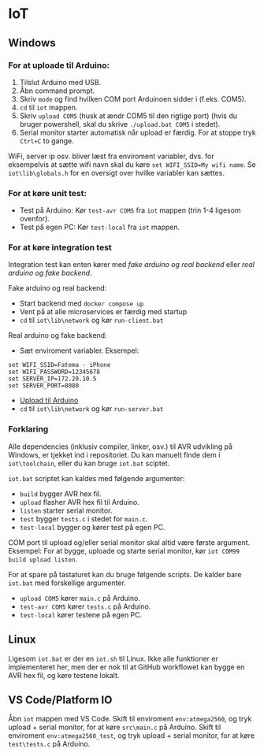 # IoT

## Windows

### For at uploade til Arduino:
1. Tilslut Arduino med USB.
2. Åbn command prompt.
3. Skriv `mode` og find hvilken COM port Arduinoen sidder i (f.eks. COM5).
4. `cd` til `iot` mappen.
5. Skriv `upload COM5` (husk at ændr COM5 til den rigtige port) (hvis du bruger powershell, skal du skrive `./upload.bat COM5` i stedet).
6. Serial monitor starter automatisk når upload er færdig. For at stoppe tryk `Ctrl+C` to gange.

WiFi, server ip osv. bliver læst fra enviroment variabler, dvs. for eksempelvis at sætte wifi navn skal du køre `set WIFI_SSID=My wifi name`.
Se `iot\lib\globals.h` for en oversigt over hvilke variabler kan sættes. 

### For at køre unit test:
- Test på Arduino: Kør `test-avr COM5` fra `iot` mappen (trin 1-4 ligesom ovenfor).
- Test på egen PC: Kør `test-local` fra `iot` mappen.

### For at køre integration test

Integration test kan enten kører med *fake arduino og real backend* eller *real arduino og fake backend*.

Fake arduino og real backend:
- Start backend med `docker compose up`
- Vent på at alle microservices er færdig med startup
- `cd` til `iot\lib\network` og kør `run-client.bat`

Real arduino og fake backend:
- Sæt enviroment variabler. Eksempel:
```
set WIFI_SSID=Fatema - iPhone
set WIFI_PASSWORD=12345678
set SERVER_IP=172.20.10.5
set SERVER_PORT=8080
```
- [Upload til Arduino](###for-at-uploade-til-arduino)
- `cd` til `iot\lib\network` og kør `run-server.bat`

### Forklaring

Alle dependencies (inklusiv compiler, linker, osv.) til AVR udvikling på Windows, er tjekket ind i repositoriet. 
Du kan manuelt finde dem i `iot\toolchain`, eller du kan bruge `iot.bat` sciptet.

`iot.bat` scriptet kan kaldes med følgende argumenter:
- `build` bygger AVR hex fil.
- `upload` flasher AVR hex fil til Arduino.
- `listen` starter serial monitor.
- `test` bygger `tests.c` i stedet for `main.c`.
- `test-local` bygger og kører test på egen PC.

COM port til upload og/eller serial monitor skal altid være første argument.
Eksempel: For at bygge, uploade og starte serial monitor, kør `iot COM99 build upload listen`.

For at spare på tastaturet kan du bruge følgende scripts. De kalder bare `iot.bat` med forskellige argumenter.
- `upload COM5` kører `main.c` på Arduino.
- `test-avr COM5` kører `tests.c` på Arduino.
- `test-local` kører testene på egen PC.

## Linux

Ligesom `iot.bat` er der en `iot.sh` til Linux. Ikke alle funktioner er implementeret her, men der er nok til at GitHub workflowet kan bygge en AVR hex fil, og køre testene lokalt.

## VS Code/Platform IO

Åbn `iot` mappen med VS Code.
Skift til enviroment `env:atmega2560`, og tryk upload + serial monitor, for at køre `src\main.c` på Arduino.
Skift til enviroment `env:atmega2560_test`, og tryk upload + serial monitor, for at køre `test\tests.c` på Arduino.
